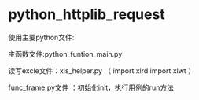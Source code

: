 # python_httplib_request

使用主要python文件:


主函数文件:python_funtion_main.py

读写excle文件：xls_helper.py （ import xlrd import xlwt ）

func_frame.py文件 ：初始化init，执行用例的run方法



